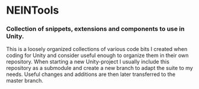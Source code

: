 # NEINTools #
### Collection of snippets, extensions and components to use in Unity.


This is a loosely organized collections of various code bits I created when coding for Unity and consider useful enough to organize them in their own repository. When starting a new Unity-project I usually include this repository as a submodule and create a new branch to adapt the suite to my needs. Useful changes and additions are then later transferred to the master branch.